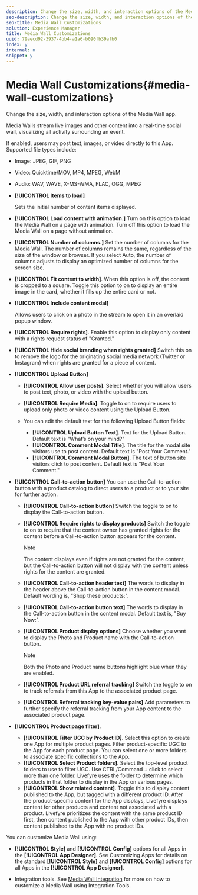 ```yaml
---
description: Change the size, width, and interaction options of the Media Wall app.
seo-description: Change the size, width, and interaction options of the Media Wall app.
seo-title: Media Wall Customizations
solution: Experience Manager
title: Media Wall Customizations
uuid: 79aecd92-3937-4bb4-a1a6-b090fb39afb0
index: y
internal: n
snippet: y
---
```


# Media Wall Customizations{#media-wall-customizations}

Change the size, width, and interaction options of the Media Wall app.



Media Walls stream live images and other content into a real-time social wall, visualizing all activity surrounding an event.

If enabled, users may post text, images, or video directly to this App. Supported file types include:

* Image: JPEG, GIF, PNG
* Video: Quicktime/MOV, MP4, MPEG, WebM
* Audio: WAV, WAVE, X-MS-WMA, FLAC, OGG, MPEG

* **[!UICONTROL Items to load]**

  Sets the initial number of content items displayed. 

* **[!UICONTROL Load content with animation.]** Turn on this option to load the Media Wall on a page with animation. Turn off this option to load the Media Wall on a page without animation. 
* **[!UICONTROL Number of columns.]** Set the number of columns for the Media Wall. The number of columns remains the same, regardless of the size of the window or browser. If you select Auto, the number of columns adjusts to display an optimized number of columns for the screen size. 
* **[!UICONTROL Fit content to width]**. When this option is off, the content is cropped to a square. Toggle this option to on to display an entire image in the card, whether it fills up the entire card or not. 
* **[!UICONTROL Include content modal]**

  Allows users to click on a photo in the stream to open it in an overlaid popup window. 

* **[!UICONTROL Require rights]**. Enable this option to display only content with a rights request status of "Granted." 
* **[!UICONTROL Hide social branding when rights granted]** Switch this on to remove the logo for the originating social media network (Twitter or Instagram) when rights are granted for a piece of content. 

* **[!UICONTROL Upload Button]**

  * **[!UICONTROL Allow user posts]**. Select whether you will allow users to post text, photo, or video with the upload button. 
  * **[!UICONTROL Require Media]**. Toggle to on to require users to upload only photo or video content using the Upload Button. 
  * You can edit the default text for the following Upload Button fields:

    * **[!UICONTROL Upload Button Text]**. Text for the Upload Button. Default text is "What’s on your mind?" 
    * **[!UICONTROL Comment Modal Title]**. The title for the modal site visitors use to post content. Default text is "Post Your Comment." 
    * **[!UICONTROL Comment Modal Button]**. The text of button site visitors click to post content. Default text is "Post Your Comment."

* **[!UICONTROL Call-to-action button]** You can use the Call-to-action button with a product catalog to direct users to a product or to your site for further action.

  * **[!UICONTROL Call-to-action button]** Switch the toggle to on to display the Call-to-action button. 
  * **[!UICONTROL Require rights to display products]** Switch the toggle to on to require that the content owner has granted rights for the content before a Call-to-action button appears for the content.

    >[!NOTE]
    >
    >The content displays even if rights are not granted for the content, but the Call-to-action button will not display with the content unless rights for the content are granted.

  * **[!UICONTROL Call-to-action header text]** The words to display in the header above the Call-to-action button in the content modal. Default wording is, "Shop these products:". 
  * **[!UICONTROL Call-to-action button text]** The words to display in the Call-to-action button in the content modal. Default text is, "Buy Now:". 
  * **[!UICONTROL Product display options]** Choose whether you want to display the Photo and Product name with the Call-to-action button.

    >[!NOTE]
    >
    >Both the Photo and Product name buttons highlight blue when they are enabled.

  * **[!UICONTROL Product URL referral tracking]** Switch the toggle to on to track referrals from this App to the associated product page. 
  * **[!UICONTROL Referral tracking key-value pairs]** Add parameters to further specify the referral tracking from your App content to the associated product page.

* **[!UICONTROL Product page filter]**.
  * **[!UICONTROL Filter UGC by Product ID]**. Select this option to create one App for multiple product pages. Filter product-specific UGC to the App for each product page. You can select one or more folders to associate specific collections to the App. 
  * **[!UICONTROL Select Product folders]**. Select the top-level product folders to use to filter UGC. Use CTRL/Command + click to select more than one folder. Livefyre uses the folder to determine which products in that folder to display in the App on various pages. 
  * **[!UICONTROL Show related content]**. Toggle this to display content published to the App, but tagged with a different product ID. After the product-specific content for the App displays, Livefyre displays content for other products and content not associated with a product. Livefyre prioritizes the content with the same product ID first, then content published to the App with other product IDs, then content published to the App with no product IDs.

You can customize Media Wall using:

* **[!UICONTROL Style]** and **[!UICONTROL Config]** options for all Apps in the **[!UICONTROL App Designer]**. See Customizing Apps for details on the standard **[!UICONTROL Style]** and **[!UICONTROL Config]** options for all Apps in the **[!UICONTROL App Designer]**. 

* Integration tools. See [Media Wall Integration](/help/implementation/c-app-integrations/c-media-wall-integration.md) for more on how to customize a Media Wall using Integration Tools.

